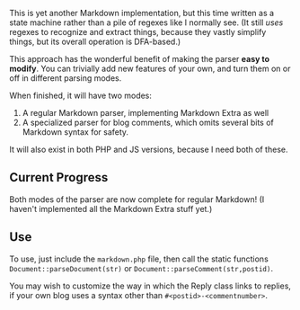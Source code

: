 This is yet another Markdown implementation,
but this time written as a state machine rather than a pile of regexes like I normally see.
(It still *uses* regexes to recognize and extract things, because they vastly simplify things,
but its overall operation is DFA-based.)

This approach has the wonderful benefit of making the parser **easy to modify**.
You can trivially add new features of your own,
and turn them on or off in different parsing modes.

When finished, it will have two modes:

1. A regular Markdown parser, implementing Markdown Extra as well
2. A specialized parser for blog comments, which omits several bits of Markdown syntax for safety.

It will also exist in both PHP and JS versions,
because I need both of these.

Current Progress
----------------

Both modes of the parser are now complete for regular Markdown!
(I haven't implemented all the Markdown Extra stuff yet.)

Use
---

To use, just include the `markdown.php` file,
then call the static functions `Document::parseDocument(str)` or `Document::parseComment(str,postid)`.

You may wish to customize the way in which the Reply class links to replies,
if your own blog uses a syntax other than `#<postid>-<commentnumber>`.